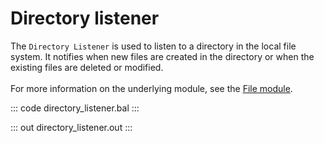 # Directory listener

The `Directory Listener` is used to listen to a directory in the local file system. 
It notifies when new files are created in the directory or when the existing files are deleted or modified.<br/><br/>
For more information on the underlying module, 
see the [File module](https://docs.central.ballerina.io/ballerina/file/latest/).

::: code directory_listener.bal :::

::: out directory_listener.out :::